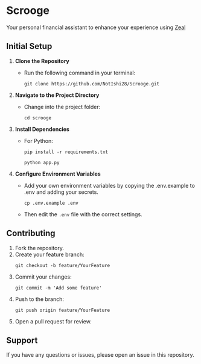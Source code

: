 # Scrooge 

Your personal financial assistant to enhance your experience using [Zeal](https://github.com/NotIshi28/Zeal)

## Initial Setup

1. **Clone the Repository**
    - Run the following command in your terminal:
      ```
      git clone https://github.com/NotIshi28/Scrooge.git
      ```

2. **Navigate to the Project Directory**
    - Change into the project folder:
      ```
      cd scrooge
      ```

3. **Install Dependencies**
    - For Python:
      ```
      pip install -r requirements.txt

      python app.py
      ```

4. **Configure Environment Variables**
    - Add your own environment variables by copying the .env.example to .env and adding your secrets.
      ```
      cp .env.example .env
      ```
    - Then edit the `.env` file with the correct settings.

## Contributing

1. Fork the repository.
2. Create your feature branch:
    ```
    git checkout -b feature/YourFeature
    ```
3. Commit your changes:
    ```
    git commit -m 'Add some feature'
    ```
4. Push to the branch:
    ```
    git push origin feature/YourFeature
    ```
5. Open a pull request for review.


## Support

If you have any questions or issues, please open an issue in this repository.